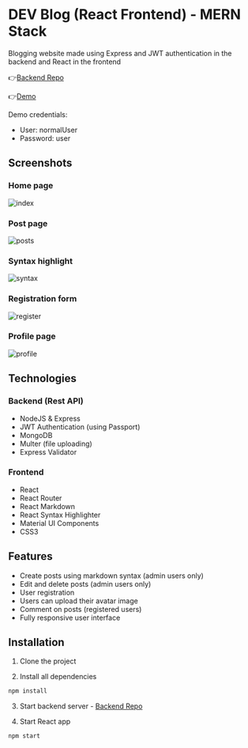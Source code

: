 # DEV Blog (React Frontend) - MERN Stack
Blogging website made using Express and JWT authentication in the backend and React in the frontend




👉[Backend Repo](https://github.com/acamposcar/blog-api)

👉[Demo](https://blog-react-express-api.herokuapp.com/)

Demo credentials:
- User: normalUser
- Password: user


## Screenshots

### Home page
![index](https://user-images.githubusercontent.com/9263545/168496688-d9532ed0-e647-42dd-a5ad-87ab07b7f5f6.png)

### Post page
![posts](https://user-images.githubusercontent.com/9263545/168496691-620b608f-11f5-4fb8-9825-c24eb1444552.png)

### Syntax highlight
![syntax](https://user-images.githubusercontent.com/9263545/168496690-b859fcc7-53d4-42e2-9a7d-aa8c621594a0.png)

### Registration form
![register](https://user-images.githubusercontent.com/9263545/168496692-248efd74-43a7-453c-9779-878d44c6c797.png)

### Profile page
![profile](https://user-images.githubusercontent.com/9263545/168496694-80e1f44c-e7c8-4954-8984-e774412173fa.png)


## Technologies

### Backend (Rest API)

-  NodeJS & Express
-  JWT Authentication (using Passport)
-  MongoDB
-  Multer (file uploading)
-  Express Validator

### Frontend 

-  React
-  React Router
-  React Markdown
-  React Syntax Highlighter
-  Material UI Components
-  CSS3

## Features

- Create posts using markdown syntax (admin users only)
- Edit and delete posts (admin users only)
- User registration
- Users can upload their avatar image
- Comment on posts (registered users)
- Fully responsive user interface

## Installation

1. Clone the project

2. Install all dependencies

```bash 
npm install
```
3. Start backend server - [Backend Repo](https://github.com/acamposcar/blog-api)

4. Start React app
```bash
npm start
```

